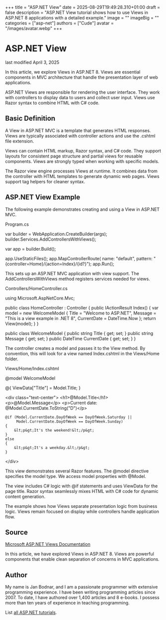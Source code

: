 +++
title = "ASP.NET View"
date = 2025-08-29T19:49:28.310+01:00
draft = false
description = "ASP.NET View tutorial shows how to use Views in ASP.NET 8 applications with a detailed example."
image = ""
imageBig = ""
categories = ["asp-net"]
authors = ["Cude"]
avatar = "/images/avatar.webp"
+++

# ASP.NET View

last modified April 3, 2025

In this article, we explore Views in ASP.NET 8. Views are essential components
in MVC architecture that handle the presentation layer of web applications.

ASP.NET Views are responsible for rendering the user interface. They work with
controllers to display data to users and collect user input. Views use Razor
syntax to combine HTML with C# code.

## Basic Definition

A View in ASP.NET MVC is a template that generates HTML responses. Views are
typically associated with controller actions and use the .cshtml file extension.

Views can contain HTML markup, Razor syntax, and C# code. They support layouts
for consistent page structure and partial views for reusable components. Views
are strongly typed when working with specific models.

The Razor view engine processes Views at runtime. It combines data from the
controller with HTML templates to generate dynamic web pages. Views support
tag helpers for cleaner syntax.

## ASP.NET View Example

The following example demonstrates creating and using a View in ASP.NET MVC.

Program.cs
  

var builder = WebApplication.CreateBuilder(args);
builder.Services.AddControllersWithViews();

var app = builder.Build();

app.UseStaticFiles();
app.MapControllerRoute(
    name: "default",
    pattern: "{controller=Home}/{action=Index}/{id?}");
app.Run();

This sets up an ASP.NET MVC application with view support. The
AddControllersWithViews method registers services needed for views.

Controllers/HomeController.cs
  

using Microsoft.AspNetCore.Mvc;

public class HomeController : Controller
{
    public IActionResult Index()
    {
        var model = new WelcomeModel
        {
            Title = "Welcome to ASP.NET",
            Message = "This is a view example in .NET 8",
            CurrentDate = DateTime.Now
        };
        return View(model);
    }
}

public class WelcomeModel
{
    public string Title { get; set; }
    public string Message { get; set; }
    public DateTime CurrentDate { get; set; }
}

The controller creates a model and passes it to the View method. By convention,
this will look for a view named Index.cshtml in the Views/Home folder.

Views/Home/Index.cshtml
  

@model WelcomeModel

@{
    ViewData["Title"] = Model.Title;
}

&lt;div class="text-center"&gt;
    &lt;h1&gt;@Model.Title&lt;/h1&gt;
    &lt;p&gt;@Model.Message&lt;/p&gt;
    &lt;p&gt;Current date: @Model.CurrentDate.ToString("D")&lt;/p&gt;
    
    @if (Model.CurrentDate.DayOfWeek == DayOfWeek.Saturday || 
         Model.CurrentDate.DayOfWeek == DayOfWeek.Sunday)
    {
        &lt;p&gt;It's the weekend!&lt;/p&gt;
    }
    else
    {
        &lt;p&gt;It's a weekday.&lt;/p&gt;
    }
&lt;/div&gt;

This view demonstrates several Razor features. The @model directive
specifies the model type. We access model properties with @Model.

The view includes C# logic with @if statements and uses ViewData
for the page title. Razor syntax seamlessly mixes HTML with C# code for dynamic
content generation.

The example shows how Views separate presentation logic from business logic.
Views remain focused on display while controllers handle application flow.

## Source

[Microsoft ASP.NET Views Documentation](https://learn.microsoft.com/en-us/aspnet/core/mvc/views/overview?view=aspnetcore-8.0)

In this article, we have explored Views in ASP.NET 8. Views are powerful
components that enable clean separation of concerns in MVC applications.

## Author

My name is Jan Bodnar, and I am a passionate programmer with extensive
programming experience. I have been writing programming articles since 2007.
To date, I have authored over 1,400 articles and 8 e-books. I possess more
than ten years of experience in teaching programming.

List [all ASP.NET tutorials](/all/#asp-net).